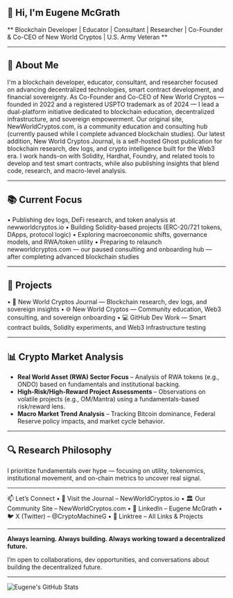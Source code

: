 ## 👋 Hi, I'm Eugene McGrath
** Blockchain Developer | Educator | Consultant | Researcher | Co-Founder & Co-CEO of New World Cryptos | U.S. Army Veteran **

---

## 🧠 About Me

I'm a blockchain developer, educator, consultant, and researcher focused on advancing decentralized technologies, smart contract development, and financial sovereignty.
As Co-Founder and Co-CEO of New World Cryptos — founded in 2022 and a registered USPTO trademark as of 2024 — I lead a dual-platform initiative dedicated to blockchain education, decentralized infrastructure, and sovereign empowerment.
Our original site, NewWorldCryptos.com, is a community education and consulting hub (currently paused while I complete advanced blockchain studies).
Our latest addition, New World Cryptos Journal, is a self-hosted Ghost publication for blockchain research, dev logs, and crypto intelligence built for the Web3 era.
I work hands-on with Solidity, Hardhat, Foundry, and related tools to develop and test smart contracts, while also publishing insights that blend code, research, and macro-level analysis.

---

## 📚 Current Focus
• Publishing dev logs, DeFi research, and token analysis at newworldcryptos.io
• Building Solidity-based projects (ERC-20/721 tokens, DApps, protocol logic)
• Exploring macroeconomic shifts, governance models, and RWA/token utility
• Preparing to relaunch newworldcryptos.com — our paused consulting and onboarding hub — after completing advanced blockchain studies

---

## 🚀 Projects
• 🧠 New World Cryptos Journal — Blockchain research, dev logs, and sovereign insights
• 🌐 New World Cryptos — Community education, Web3 consulting, and sovereign onboarding
• 💻 GitHub Dev Work — Smart contract builds, Solidity experiments, and Web3 infrastructure testing

---

## 📊 Crypto Market Analysis
- **Real World Asset (RWA) Sector Focus** – Analysis of RWA tokens (e.g., ONDO) based on fundamentals and institutional backing.
- **High-Risk/High-Reward Project Assessments** – Observations on volatile projects (e.g., OM/Mantra) using a fundamentals-based risk/reward lens.
- **Macro Market Trend Analysis** – Tracking Bitcoin dominance, Federal Reserve policy impacts, and market cycle behavior.

---

## 🔍 Research Philosophy
I prioritize fundamentals over hype — focusing on utility, tokenomics, institutional movement, and on-chain metrics to uncover real signal.

---

📫 Let’s Connect
• 📰 Visit the Journal – NewWorldCryptos.io
• 🏛️ Our Community Site – NewWorldCryptos.com
• 💼 LinkedIn – Eugene McGrath
• 🐦 X (Twitter) – @CryptoMachineG
• 🔗 Linktree – All Links & Projects

--- 

**Always learning. Always building. Always working toward a decentralized future.**

I’m open to collaborations, dev opportunities, and conversations about building the decentralized future.

---

![Eugene's GitHub Stats](https://github-readme-stats.vercel.app/api?username=cplklegg&show_icons=true&theme=radical)
